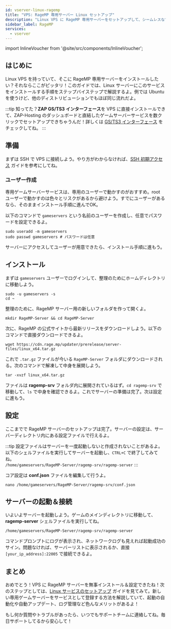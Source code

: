 ```yaml
---
id: vserver-linux-ragemp
title: "VPS: RageMP 専用サーバー Linux セットアップ"
description: "Linux VPS に RageMP 専用サーバーをセットアップして、シームレスなマルチプレイヤーゲームを楽しもう → 今すぐチェック"
sidebar_label: RageMP
services:
  - vserver
---
```


import InlineVoucher from '@site/src/components/InlineVoucher';

## はじめに
Linux VPS を持っていて、そこに RageMP 専用サーバーをインストールしたい？それならここがピッタリ！このガイドでは、Linux サーバーにこのサービスをインストールする手順をステップバイステップで解説するよ。例では Ubuntu を使うけど、他のディストリビューションでもほぼ同じ流れだよ。

:::tip
知ってた？**ZAP GS/TS3 インターフェース**を VPS に直接インストールできて、ZAP-Hosting のダッシュボードと直結したゲームサーバーサービスを数クリックでセットアップできちゃうんだ！詳しくは [GS/TS3 インターフェース](vserver-linux-gs-interface.md) をチェックしてね。
:::

<InlineVoucher />

## 準備

まずは SSH で VPS に接続しよう。やり方がわからなければ、[SSH 初期アクセス](vserver-linux-ssh.md) ガイドを参考にしてね。

### ユーザー作成

専用ゲームサーバーサービスは、専用のユーザーで動かすのがおすすめ。root ユーザーで動かすのは色々とリスクがあるから避けよう。すでにユーザーがあるなら、そのままインストール手順に進んでOK。

以下のコマンドで `gameservers` という名前のユーザーを作成し、任意でパスワードを設定できるよ。

```
sudo useradd -m gameservers
sudo passwd gameservers # パスワードは任意
```

サーバーにアクセスしてユーザーが用意できたら、インストール手順に進もう。

## インストール

まずは `gameservers` ユーザーでログインして、整理のためにホームディレクトリに移動しよう。
```
sudo -u gameservers -s
cd ~
```

整理のために、RageMP サーバー用の新しいフォルダを作って開くよ。
```
mkdir RageMP-Server && cd RageMP-Server
```

次に、RageMP の公式サイトから最新リリースをダウンロードしよう。以下のコマンドで直接ダウンロードできるよ。
```
wget https://cdn.rage.mp/updater/prerelease/server-files/linux_x64.tar.gz
```

これで `.tar.gz` ファイルが今いる `RageMP-Server` フォルダにダウンロードされる。次のコマンドで解凍して中身を展開しよう。
```
tar -xvzf linux_x64.tar.gz
```

ファイルは **ragemp-srv** フォルダ内に展開されているはず。`cd ragemp-srv` で移動して、`ls` で中身を確認できるよ。これでサーバーの準備は完了。次は設定に進もう。

## 設定

ここまでで RageMP サーバーのセットアップは完了。サーバーの設定は、サーバーディレクトリ内にある設定ファイルで行えるよ。

:::tip
設定ファイルはサーバーを一度起動しないと作成されないことがあるよ。以下のシェルファイルを実行してサーバーを起動し、`CTRL+C` で終了してみてね。  
`/home/gameservers/RageMP-Server/ragemp-srv/ragemp-server`
:::

コア設定は **conf.json** ファイルを編集して行うよ。
```
nano /home/gameservers/RageMP-Server/ragemp-srv/conf.json
```

## サーバーの起動＆接続

いよいよサーバーを起動しよう。ゲームのメインディレクトリに移動して、**ragemp-server** シェルファイルを実行してね。
```
/home/gameservers/RageMP-Server/ragemp-srv/ragemp-server
```

コマンドプロンプトにログが表示され、ネットワークログも見えれば起動成功のサイン。問題なければ、サーバーリストに表示されるか、直接 `[your_ip_address]:22005` で接続できるよ。

## まとめ

おめでとう！VPS に RageMP サーバーを無事インストール＆設定できたね！次のステップとしては、[Linux サービスのセットアップ](vserver-linux-create-gameservice.md) ガイドを見てみて。新しい専用ゲームサーバーをサービスとして登録する方法を解説していて、起動の自動化や自動アップデート、ログ管理など色んなメリットがあるよ！

もし何か質問やトラブルがあったら、いつでもサポートチームに連絡してね。毎日サポートしてるから安心して！

<InlineVoucher />